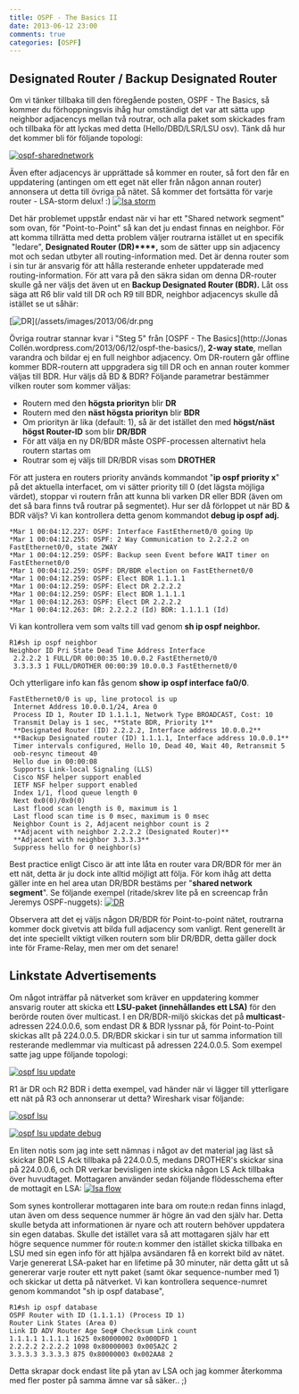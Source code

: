 ```yaml
---
title: OSPF - The Basics II
date: 2013-06-12 23:00
comments: true
categories: [OSPF]
---
```

Designated Router / Backup Designated Router
--------------------------------------------

Om vi tänker tillbaka till den föregående posten, OSPF - The Basics, så kommer du förhoppningsvis ihåg hur omständigt det var att sätta upp neighbor adjacencys mellan två routrar, och alla paket som skickades fram och tillbaka för att lyckas med detta (Hello/DBD/LSR/LSU osv). Tänk då hur det kommer bli för följande topologi: 

[![ospf-sharednetwork](/assets/images/2013/06/ospf-sharednetwork1.png)](/assets/images/2013/06/ospf-sharednetwork1.png)

Även efter adjacencys är upprättade så kommer en router, så fort den får en uppdatering (antingen om ett eget nät eller från någon annan router) annonsera ut detta till övriga på nätet. Så kommer det fortsätta för varje router - LSA-storm delux! :) 
[![lsa storm](/assets/images/2013/06/ospf-sharednetwork2.png)](/assets/images/2013/06/ospf-sharednetwork2.png)

Det här problemet uppstår endast när vi har ett "Shared network segment" som ovan, för "Point-to-Point" så kan det ju endast finnas en neighbor. För att komma tillrätta med detta problem väljer routrarna istället ut en specifik  "ledare", **Designated Router (DR)****,** som de sätter upp sin adjacency mot och sedan utbyter all routing-information med. Det är denna router som i sin tur är ansvarig för att hålla resterande enheter uppdaterade med routing-information. För att vara på den säkra sidan om denna DR-router skulle gå ner väljs det även ut en **Backup Designated Router (BDR).** Låt oss säga att R6 blir vald till DR och R9 till BDR, neighbor adjacencys skulle då istället se ut såhär: 

[![DR](/assets/images/2013/06/dr.png)](/assets/images/2013/06/dr.png

Övriga routrar stannar kvar i "Steg 5" från [OSPF - The Basics](http://Jonas Collén.wordpress.com/2013/06/12/ospf-the-basics/), **2-way state**, mellan varandra och bildar ej en full neighbor adjacency. Om DR-routern går offline kommer BDR-routern att uppgradera sig till DR och en annan router kommer väljas till BDR. Hur väljs då BD & BDR? Följande parametrar bestämmer vilken router som kommer väljas:

*   Routern med den **högsta priorityn** blir **DR**
*   Routern med den **näst högsta priorityn** blir **BDR**
*   Om priorityn är lika (default: 1), så är det istället den med **högst/näst högst Router-ID** som blir **DR/BDR**
*   För att välja en ny DR/BDR måste OSPF-processen alternativt hela routern startas om
*   Routrar som ej väljs till DR/BDR visas som **DROTHER**

För att justera en routers priority används kommandot "**ip ospf priority x**" på det aktuella interfacet, om vi sätter priority till 0 (det lägsta möjliga värdet), stoppar vi routern från att kunna bli varken DR eller BDR (även om det så bara finns två routrar på segmentet). Hur ser då förloppet ut när BD & BDR väljs? Vi kan kontrollera detta genom kommandot **debug ip ospf adj.**

```
*Mar 1 00:04:12.227: OSPF: Interface FastEthernet0/0 going Up
*Mar 1 00:04:12.255: OSPF: 2 Way Communication to 2.2.2.2 on FastEthernet0/0, state 2WAY
*Mar 1 00:04:12.259: OSPF: Backup seen Event before WAIT timer on FastEthernet0/0
*Mar 1 00:04:12.259: OSPF: DR/BDR election on FastEthernet0/0 
*Mar 1 00:04:12.259: OSPF: Elect BDR 1.1.1.1
*Mar 1 00:04:12.259: OSPF: Elect DR 2.2.2.2
*Mar 1 00:04:12.259: OSPF: Elect BDR 1.1.1.1
*Mar 1 00:04:12.263: OSPF: Elect DR 2.2.2.2
*Mar 1 00:04:12.263: DR: 2.2.2.2 (Id) BDR: 1.1.1.1 (Id)
```
Vi kan kontrollera vem som valts till vad genom **sh ip ospf neighbor.**
```
R1#sh ip ospf neighbor
Neighbor ID Pri State Dead Time Address Interface
 2.2.2.2 1 FULL/DR 00:00:35 10.0.0.2 FastEthernet0/0
 3.3.3.3 1 FULL/DROTHER 00:00:39 10.0.0.3 FastEthernet0/0
```
Och ytterligare info kan fås genom **show ip ospf interface fa0/0**.
```
FastEthernet0/0 is up, line protocol is up 
 Internet Address 10.0.0.1/24, Area 0 
 Process ID 1, Router ID 1.1.1.1, Network Type BROADCAST, Cost: 10
 Transmit Delay is 1 sec, **State BDR, Priority 1**
 **Designated Router (ID) 2.2.2.2, Interface address 10.0.0.2**
 **Backup Designated router (ID) 1.1.1.1, Interface address 10.0.0.1**
 Timer intervals configured, Hello 10, Dead 40, Wait 40, Retransmit 5
 oob-resync timeout 40
 Hello due in 00:00:08
 Supports Link-local Signaling (LLS)
 Cisco NSF helper support enabled
 IETF NSF helper support enabled
 Index 1/1, flood queue length 0
 Next 0x0(0)/0x0(0)
 Last flood scan length is 0, maximum is 1
 Last flood scan time is 0 msec, maximum is 0 msec
 Neighbor Count is 2, Adjacent neighbor count is 2 
 **Adjacent with neighbor 2.2.2.2 (Designated Router)**
 **Adjacent with neighbor 3.3.3.3**
 Suppress hello for 0 neighbor(s)
```
Best practice enligt Cisco är att inte låta en router vara DR/BDR för mer än ett nät, detta är ju dock inte alltid möjligt att följa. För kom ihåg att detta gäller inte en hel area utan DR/BDR bestäms per "**shared network segment**". Se följande exempel (ritade/skrev lite på en screencap från Jeremys OSPF-nuggets): 
[![DR](/assets/images/2013/06/dr.jpg)](/assets/images/2013/06/dr.jpg) 

Observera att det ej väljs någon DR/BDR för Point-to-point nätet, routrarna kommer dock givetvis att bilda full adjacency som vanligt. Rent generellt är det inte speciellt viktigt vilken routern som blir DR/BDR, detta gäller dock inte för Frame-Relay, men mer om det senare!

Linkstate Advertisements
------------------------

Om något inträffar på nätverket som kräver en uppdatering kommer ansvarig router att skicka ett **LSU-paket (innehållandes ett LSA)** för den berörde routen över multicast. I en DR/BDR-miljö skickas det på **multicast**-adressen 224.0.0.6, som endast DR & BDR lyssnar på, för Point-to-Point skickas allt på 224.0.0.5. DR/BDR skickar i sin tur ut samma information till resterande medlemmar via multicast på adressen 224.0.0.5. Som exempel satte jag uppe följande topologi: 

[![ospf lsu update](/assets/images/2013/06/ospf-lsu-update.png)](/assets/images/2013/06/ospf-lsu-update.png) 

R1 är DR och R2 BDR i detta exempel, vad händer när vi lägger till ytterligare ett nät på R3 och annonserar ut detta? Wireshark visar följande: 

[![ospf lsu](/assets/images/2013/06/ospf-lsu.png)](/assets/images/2013/06/ospf-lsu.png) 

[![ospf lsu update debug](/assets/images/2013/06/ospf-lsu-update-debug.png)](/assets/images/2013/06/ospf-lsu-update-debug.png) 

En liten notis som jag inte sett nämnas i något av det material jag läst så skickar BDR LS Ack tillbaka på 224.0.0.5, medans DROTHER's skickar sina på 224.0.0.6, och DR verkar bevisligen inte skicka någon LS Ack tillbaka över huvudtaget. Mottagaren använder sedan följande flödesschema efter de mottagit en LSA: 
[![lsa flow](/assets/images/2013/06/lsaflow.png)](/assets/images/2013/06/lsaflow.png) 

Som synes kontrollerar mottagaren inte bara om route:n redan finns inlagd, utan även om dess sequence nummer är högre än vad den själv har. Detta skulle betyda att informationen är nyare och att routern behöver uppdatera sin egen databas. Skulle det istället vara så att mottagaren själv har ett högre sequence nummer för route:n kommer den istället skicka tillbaka en LSU med sin egen info för att hjälpa avsändaren få en korrekt bild av nätet. Varje genererat LSA-paket har en lifetime på 30 minuter, när detta gått ut så genererar varje router ett nytt paket (samt ökar sequence-number med 1) och skickar ut detta på nätverket. Vi kan kontrollera sequence-numret genom kommandot "sh ip ospf database",
```
R1#sh ip ospf database
OSPF Router with ID (1.1.1.1) (Process ID 1)
Router Link States (Area 0)
Link ID ADV Router Age Seq# Checksum Link count
1.1.1.1 1.1.1.1 1625 0x80000002 0x000DFD 1
2.2.2.2 2.2.2.2 1098 0x80000003 0x005A2C 2
3.3.3.3 3.3.3.3 875 0x80000003 0x002AA8 2
```
Detta skrapar dock endast lite på ytan av LSA och jag kommer återkomma med fler poster på samma ämne var så säker.. ;)
